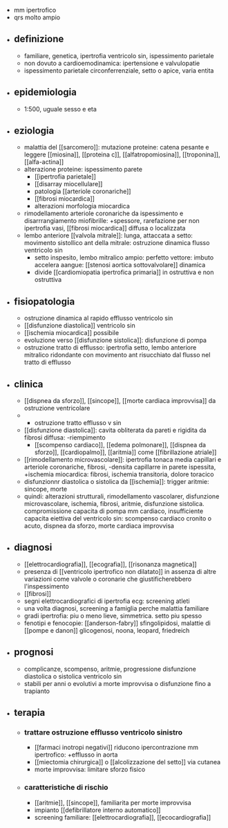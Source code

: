 - mm ipertrofico
- qrs molto ampio
- ## definizione
	- familiare, genetica, ipertrofia ventricolo sin, ispessimento parietale
	- non dovuto a cardioemodinamica: ipertensione e valvulopatie
	- ispessimento parietale circonferrenziale, setto o apice, varia entita
- ## epidemiologia
	- 1:500, uguale sesso e eta
- ## eziologia
	- malattia del [[sarcomero]]: mutazione proteine: catena pesante e leggere [[miosina]], [[proteina c]], [[alfatropomiosina]], [[troponina]], [[alfa-actina]]
	- alterazione proteine: ispessimento parete
		- [[ipertrofia parietale]]
		- [[disarray miocellulare]]
		- patologia [[arteriole coronariche]]
		- [[fibrosi miocardica]]
		- alterazioni morfologia miocardica
	- rimodellamento arteriole coronariche da ispessimento e disarrrangiamento miofibrille: +spessore, rarefazione per non ipertrofia vasi, [[fibrosi miocardica]] diffusa o localizzata
	- lembo anteriore [[valvola mitrale]]: lunga, attaccata a setto: movimento sistollico ant della  mitrale: ostruzione dinamica flusso ventricolo sin
		- setto inspesito, lembo mitralico ampio: perfetto vettore: imbuto accelera aangue: [[stenosi aortica sottovalvolare]] dinamica 
		- divide [[cardiomiopatia ipertrofica primaria]] in ostruttiva e non ostruttiva
- ## fisiopatologia
	- ostruzione dinamica al rapido efflusso ventricolo sin
	- [[disfunzione diastolica]] ventricolo sin
	- [[ischemia miocardica]] possibile
	- evoluzione verso [[disfunzione sistolica]]: disfunzione di pompa
	- ostruzione tratto di efflusso: ipertrofia setto, lembo anteriore mitralico ridondante con movimento ant risucchiato dal flusso nel tratto di efflusso
- ## clinica
	- [[dispnea da sforzo]], [[sincope]], [[morte cardiaca improvvisa]] da ostruzione ventricolare
	- + ostruzione tratto efflusso v sin
	- [[disfunzione diastolica]]: cavita obliterata da pareti e rigidita da fibrosi diffusa: -riempimento
		- [[scompenso cardiaco]], [[edema polmonare]], [[dispnea da sforzo]], [[cardiopalmo]], [[aritmia]] come [[fibrillazione atriale]]
	- [[rimodellamento microvascolare]]: ipertrofia tonaca media capillari e arteriole coronariche, fibrosi, -densita capillarre in parete ispessita, +ischemia miocardica: fibrosi, ischemia transitoria, dolore toracico
	- disfunzionnr diastolica o sistolica da [[ischemia]]: trigger aritmie: sincope, morte
	- quindi: alterazioni strutturali, rimodellamento vascolarer, disfunzione microvascolare, ischemia, fibrosi, aritmie, disfunzione sistolica. compromissione capacita di pompa mm cardiaco, insufficiente capacita eiettiva del ventricolo sin: scompenso cardiaco cronito o acuto, dispnea da sforzo, morte cardiaca improvvisa
- ## diagnosi
	- [[elettrocardiografia]], [[ecografia]], [[risonanza magnetica]]
	- presenza di [[ventricolo ipertrofico non dilatato]] in assenza di altre variazioni come valvole o coronarie che giustificherebbero l'inspessimento
	- [[fibrosi]]
	- segni elettrocardiografici di ipertrofia ecg: screening atleti
	- una volta diagnosi, screening a famiglia perche malattia familiare
	- gradi ipertrofia: piu o meno lieve, simmetrica. setto piu spesso
	- fenotipi e fenocopie: [[anderson-fabry]] sfingolipidosi, malattie di [[pompe e danon]] glicogenosi, noona, leopard, friedreich
- ## prognosi
	- complicanze, scompenso, aritmie, progressione disfunzione diastolica o sistolica ventricolo sin
	- stabili per anni o evolutivi a morte improvvisa o disfunzione fino a trapianto
- ## terapia
	- ### trattare ostruzione efflusso ventricolo sinistro
		- [[farmaci inotropi negativi]] riducono ipercontrazione mm ipertrofico: +efflusso in aorta
		- [[miectomia chirurgica]] o [[alcolizzazione del setto]] via cutanea
		- morte improvvisa: limitare sforzo fisico
	- ### caratteristiche di rischio
		- [[aritmie]], [[sincope]], familiarita per morte improvvisa
		- impianto [[defibrillatore interno automatico]]
		- screening familiare: [[elettrocardiografia]], [[ecocardiografia]]